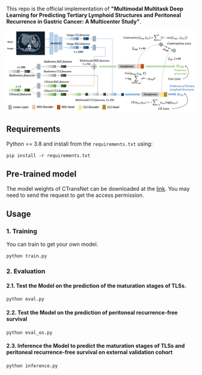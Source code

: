 This repo is the official implementation of **"Multimodal Multitask Deep Learning for Predicting Tertiary Lymphoid Structures and Peritoneal Recurrence in Gastric Cancer: A Multicenter Study"**.

![image](https://github.com/HUANGLIZI/CTransNet/blob/main/CTransNet.png)

## Requirements

Python == 3.8 and install from the ```requirements.txt``` using:
```angular2html
pip install -r requirements.txt
```
## Pre-trained model

The model weights of CTransNet can be downloaded at the [link](https://drive.google.com/file/d/1LKFHLwJS8N0gJ8fkH4U-TI06tLMmzNZb/view?usp=sharing). You may need to send the request to get the access permission.

## Usage

### 1. Training

You can train to get your own model.

```angular2html
python train.py
```

### 2. Evaluation

#### 2.1. Test the Model on the prediction of the maturation stages of TLSs.

```angular2html
python eval.py
```
#### 2.2. Test the Model on the prediction of peritoneal recurrence-free survival

```angular2html
python eval_os.py
```
#### 2.3. Inference the Model to predict the maturation stages of TLSs and peritoneal recurrence-free survival on external validation cohort

```angular2html
python inference.py
```
